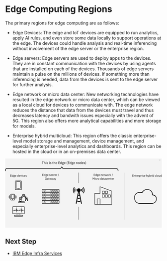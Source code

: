 # Edge Computing Regions

The primary regions for edge computing are as follows:

- Edge Devices: The edge and IoT devices are equipped to run analytics, apply AI rules, and even store some data locally to support operations at the
edge. The devices could handle analysis and real-time inferencing without involvement of the edge server or the enterprise region.

- Edge servers: Edge servers are used to deploy apps to the devices. They are in constant communication with the devices by using agents
that are installed on each of the devices. Thousands of edge servers maintain a pulse on the millions of devices. If something more than inferencing 
is needed, data from the devices is sent to the edge server for further analysis.

- Edge network or micro data center: New networking technologies have resulted in the edge network or micro data center, which can be viewed as a
local cloud for devices to communicate with. The edge network reduces the distance that data from the devices must travel and thus decreases latency 
and bandwith issues especially with the advent of 5G. This region also offers more analytical capabilities and more storage for models.

- Enterprise hybrid multicloud: This region offers the classic enterprise-level model storage and management, device management, and especially
enterprise-level analytics and dashboards. This region can be hosted in the cloud or in an on-premises data center.

<img src="images/edge-regions.png" />

## Next Step

- [IBM Edge Infra Services](edge-infra-services.md)